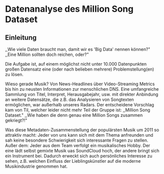 # Datenanalyse des Million Song Dataset

## Einleitung

,,Wie viele Daten braucht man, damit wir es 'Big Data' nennen können?" ,,Eine Million sollten doch reichen, oder?"

Die Aufgabe ist, auf einem möglichst nicht unter 10.000 Datenpunkten großen Datensatz eine (oder nach belieben mehrere) Problemstellung(en) zu lösen.

Wieso gerade Musik?
Von News-Headlines über Video-Streaming Metrics bis hin zu neusten Informationen zur menschlichen DNS. Eine umfangreiche Sammlung von Titel, Interpret, Herausgabejahr, usw. mit direkter Anbindung an weitere Datensätze, die z.B. das Analysieren von Songtexten ermöglichen, war außerhalb unseres Radars.
Der entscheidene Vorschlag kam von Til, welcher leider nicht mehr Teil der Gruppe ist: ,,Million Song Dataset." ,,Wie haben die denn genau eine Million Songs zusammen gekriegt?!"

Was diese Metadaten-Zusammenstellung der populärsten Musik um 2011 so attraktiv macht:
Jeder von uns kann sich mit dem Thema anfreunden und sah keine besondere Schwierigkeit sich interessante Fragen zu stellen.
Außer dem: Jeder aus dem Team verfolgt ein musikalisches Hobby. Der eine lädt selbst gemixte Musik uas SoundCloud hoch, der andere bringt sich ein Instrument bei. Dadurch erweckt sich auch persönliches Interesse zu sehen, z.B. welchen Einfluss der Lieblingskünstler auf die moderne Musikindustrie genommen hat.
